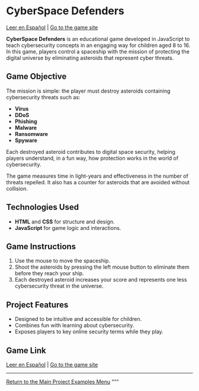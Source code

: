# CyberSpace Defenders


[Leer en Español](README-es.md) | [Go to the game site](./Container/)

**CyberSpace Defenders** is an educational game developed in JavaScript to teach cybersecurity concepts in an engaging way for children aged 8 to 16. In this game, players control a spaceship with the mission of protecting the digital universe by eliminating asteroids that represent cyber threats.

## Game Objective

The mission is simple: the player must destroy asteroids containing cybersecurity threats such as:
- **Virus**
- **DDoS**
- **Phishing**
- **Malware**
- **Ransomware**
- **Spyware**

Each destroyed asteroid contributes to digital space security, helping players understand, in a fun way, how protection works in the world of cybersecurity.

The game measures time in light-years and effectiveness in the number of threats repelled. It also has a counter for asteroids that are avoided without collision.

## Technologies Used

- **HTML** and **CSS** for structure and design.
- **JavaScript** for game logic and interactions.

## Game Instructions

1. Use the mouse to move the spaceship.
2. Shoot the asteroids by pressing the left mouse button to eliminate them before they reach your ship.
3. Each destroyed asteroid increases your score and represents one less cybersecurity threat in the universe.

## Project Features

- Designed to be intuitive and accessible for children.
- Combines fun with learning about cybersecurity.
- Exposes players to key online security terms while they play.

## Game Link

[Leer en Español](README-es.md) | [Go to the game site](./Container/)

---

[Return to the Main Project Examples Menu](https://carloslhg.github.io/Repositorio/)
"""
